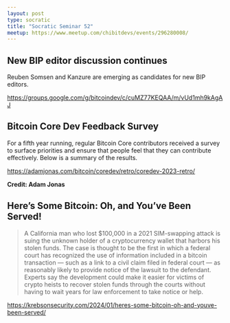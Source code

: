 ```yaml
---
layout: post
type: socratic
title: "Socratic Seminar 52"
meetup: https://www.meetup.com/chibitdevs/events/296280008/
---
```


## New BIP editor discussion continues 

Reuben Somsen and Kanzure are emerging as candidates for new BIP editors.

<https://groups.google.com/g/bitcoindev/c/cuMZ77KEQAA/m/vUd1mh9kAgAJ>

## Bitcoin Core Dev Feedback Survey

For a fifth year running, regular Bitcoin Core contributors received a survey to surface priorities and ensure that people feel that they can contribute effectively.
Below is a summary of the results.

<https://adamjonas.com/bitcoin/coredev/retro/coredev-2023-retro/>

**Credit: Adam Jonas**

## Here’s Some Bitcoin: Oh, and You’ve Been Served!

>A California man who lost $100,000 in a 2021 SIM-swapping attack is suing the unknown holder of a cryptocurrency wallet that harbors his stolen funds. The case is thought to be the first in which a federal court has recognized the use of information included in a bitcoin transaction — such as a link to a civil claim filed in federal court — as reasonably likely to provide notice of the lawsuit to the defendant. Experts say the development could make it easier for victims of crypto heists to recover stolen funds through the courts without having to wait years for law enforcement to take notice or help.

<https://krebsonsecurity.com/2024/01/heres-some-bitcoin-oh-and-youve-been-served/>
